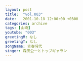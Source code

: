```yaml
---
layout: post
title:  "vol.003"
date:   2001-10-18 12:00:00 +0300
categories: archive
tags: [山崎]
youtube: "003"
greetingM: なし
greetingT: なし
songName: 青春時代
singer: 森田公一とトップギャラン
---
```

